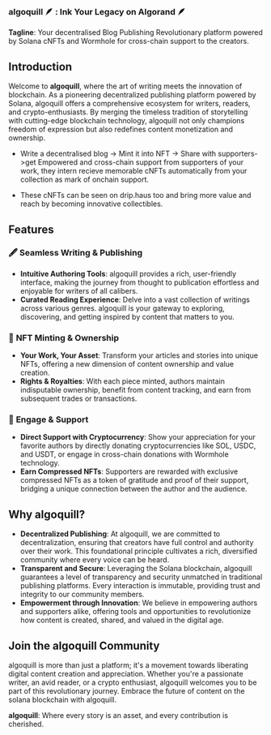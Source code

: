 ### algoquill 🪶 : Ink Your Legacy on Algorand 🪶

**Tagline**: Your decentralised Blog Publishing Revolutionary platform powered by Solana cNFTs and Wormhole for cross-chain support to the creators.

## Introduction

Welcome to **algoquill**, where the art of writing meets the innovation of blockchain. As a pioneering decentralized publishing platform powered by Solana, algoquill offers a comprehensive ecosystem for writers, readers, and crypto-enthusiasts. By merging the timeless tradition of storytelling with cutting-edge blockchain technology, algoquill not only champions freedom of expression but also redefines content monetization and ownership.

- Write a decentralised blog -> Mint it into NFT  -> Share with supporters->get Empowered and cross-chain support from supporters of your work, they intern recieve memorable cNFTs automatically from your collection as mark of onchain support.

- These cNFTs can be seen on drip.haus too and bring more value and reach by becoming innovative collectibles.

## Features

### 🖋 **Seamless Writing & Publishing**

- **Intuitive Authoring Tools**: algoquill provides a rich, user-friendly interface, making the journey from thought to publication effortless and enjoyable for writers of all calibers.
- **Curated Reading Experience**: Delve into a vast collection of writings across various genres. algoquill is your gateway to exploring, discovering, and getting inspired by content that matters to you.

### 🎨 **NFT Minting & Ownership**

- **Your Work, Your Asset**: Transform your articles and stories into unique NFTs, offering a new dimension of content ownership and value creation.
- **Rights & Royalties**: With each piece minted, authors maintain indisputable ownership, benefit from content tracking, and earn from subsequent trades or transactions.

### 💫 **Engage & Support**

- **Direct Support with Cryptocurrency**: Show your appreciation for your favorite authors by directly donating cryptocurrencies like SOL, USDC, and USDT, or engage in cross-chain donations with Wormhole technology.
- **Earn Compressed NFTs**: Supporters are rewarded with exclusive compressed NFTs as a token of gratitude and proof of their support, bridging a unique connection between the author and the audience.

## Why algoquill?

- **Decentralized Publishing**: At algoquill, we are committed to decentralization, ensuring that creators have full control and authority over their work. This foundational principle cultivates a rich, diversified community where every voice can be heard.
- **Transparent and Secure**: Leveraging the Solana blockchain, algoquill guarantees a level of transparency and security unmatched in traditional publishing platforms. Every interaction is immutable, providing trust and integrity to our community members.
- **Empowerment through Innovation**: We believe in empowering authors and supporters alike, offering tools and opportunities to revolutionize how content is created, shared, and valued in the digital age.

## Join the algoquill Community

algoquill is more than just a platform; it's a movement towards liberating digital content creation and appreciation. Whether you're a passionate writer, an avid reader, or a crypto enthusiast, algoquill welcomes you to be part of this revolutionary journey. Embrace the future of content on the solana blockchain with algoquill.

**algoquill**: Where every story is an asset, and every contribution is cherished.
